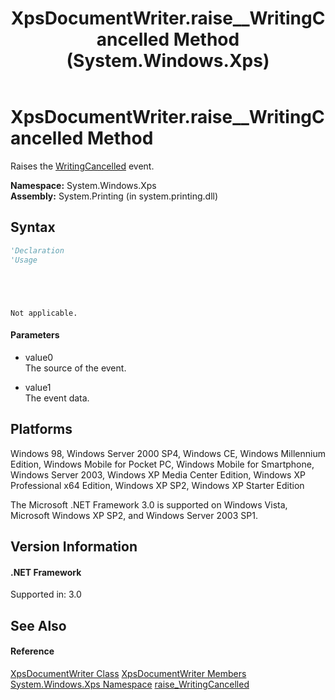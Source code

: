 ﻿---
title: XpsDocumentWriter.raise__WritingCancelled Method (System.Windows.Xps)
TOCTitle: raise__WritingCancelled Method
ms:assetid: M:System.Windows.Xps.XpsDocumentWriter.raise__WritingCancelled(System.Object,System.Windows.Documents.Serialization.WritingCancelledEventArgs)
ms:mtpsurl: https://msdn.microsoft.com/en-us/library/System.Windows.Xps.XpsDocumentWriter.raise__WritingCancelled(v=VS.85)
ms:contentKeyID: 5494299
ms.date: 12/12/2007
mtps_version: v=VS.85
f1_keywords:
- raise__WritingCancelled
- System.Windows.Xps.XpsDocumentWriter.raise__WritingCancelled
- XpsDocumentWriter.raise__WritingCancelled
dev_langs:
- CSharp
- JScript
- C++
- jsharp
- VB
- xaml
api_location:
- system.printing.dll
api_name:
- System.Windows.Xps.XpsDocumentWriter.raise__WritingCancelled
api_type:
- Managed
topic_type:
- apiref
- kbSyntax
product_family_name: VS
ROBOTS: INDEX,FOLLOW
---

# XpsDocumentWriter.raise\_\_WritingCancelled Method

Raises the [WritingCancelled](https://msdn.microsoft.com/en-us/library/aa346430\(v=vs.85\)) event.

**Namespace:** System.Windows.Xps  
**Assembly:** System.Printing (in system.printing.dll)

## Syntax

``` vb
'Declaration
'Usage
```

``` csharp
```

``` c++
```

``` jsharp
```

``` jscript
```

``` xaml
Not applicable.
```

#### Parameters

  - value0  
    The source of the event.

<!-- end list -->

  - value1  
    The event data.

## Platforms

Windows 98, Windows Server 2000 SP4, Windows CE, Windows Millennium Edition, Windows Mobile for Pocket PC, Windows Mobile for Smartphone, Windows Server 2003, Windows XP Media Center Edition, Windows XP Professional x64 Edition, Windows XP SP2, Windows XP Starter Edition

The Microsoft .NET Framework 3.0 is supported on Windows Vista, Microsoft Windows XP SP2, and Windows Server 2003 SP1.

## Version Information

#### .NET Framework

Supported in: 3.0  

## See Also

#### Reference

[XpsDocumentWriter Class](https://msdn.microsoft.com/en-us/library/ms607827\(v=vs.85\))  
[XpsDocumentWriter Members](https://msdn.microsoft.com/en-us/library/ms607829\(v=vs.85\))  
[System.Windows.Xps Namespace](https://msdn.microsoft.com/en-us/library/ms604617\(v=vs.85\))  
[raise\_WritingCancelled](https://msdn.microsoft.com/en-us/library/aa346637\(v=vs.85\))

